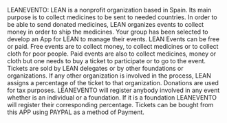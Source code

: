 LEANEVENTO: LEAN is a nonprofit organization based in Spain. Its main purpose is to collect medicines to be sent to needed countries. In order to be able to send donated medicines, LEAN organizes events to collect money in order to ship the medicines. Your group has been selected to develop an App for LEAN to manage their events. LEAN Events can be free or paid. Free events are to collect money, to collect medicines or to collect cloth for poor people. Paid events are also to collect medicines, money or cloth but one needs to buy a ticket to participate or to go to the event. Tickets are sold by LEAN delegates or by other foundations or organizations. If any other organization is involved in the process, LEAN assigns a percentage of the ticket to that organization. Donations are used for tax purposes. LEANEVENTO will register anybody involved in any event whether is an individual or a foundation. If it is a foundation LEANEVENTO will register their corresponding percentage. Tickets can be bought from this APP using PAYPAL as a method of Payment. 
